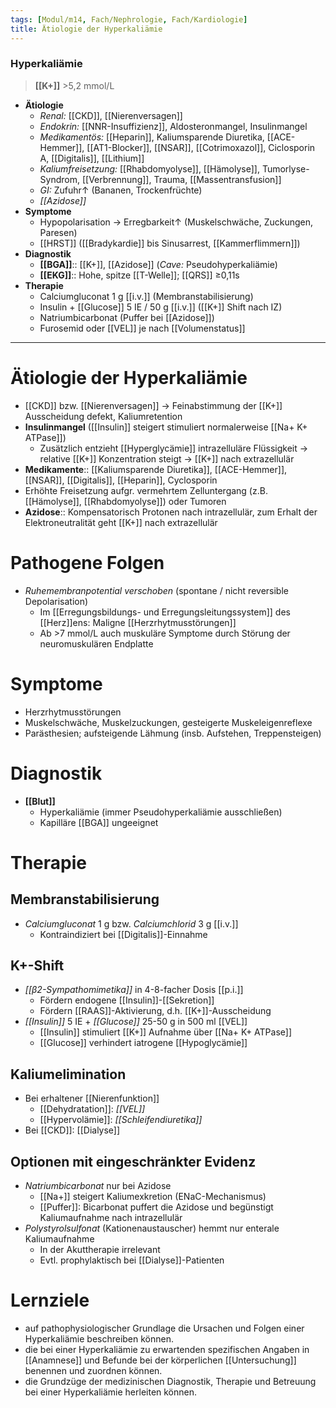 ```yaml
---
tags: [Modul/m14, Fach/Nephrologie, Fach/Kardiologie]
title: Ätiologie der Hyperkaliämie
---
```

### Hyperkaliämie
> **[[K+]]** >5,2 mmol/L
- **Ätiologie**
	- *Renal:* [[CKD]], [[Nierenversagen]]
	- *Endokrin:* [[NNR-Insuffizienz]], Aldosteronmangel, Insulinmangel
	- *Medikamentös:* [[Heparin]], Kaliumsparende Diuretika, [[ACE-Hemmer]], [[AT1-Blocker]], [[NSAR]], [[Cotrimoxazol]], Ciclosporin A, [[Digitalis]], [[Lithium]]
	- *Kaliumfreisetzung:* [[Rhabdomyolyse]], [[Hämolyse]], Tumorlyse-Syndrom, [[Verbrennung]], Trauma, [[Massentransfusion]]
	- *GI:* Zufuhr↑ (Bananen, Trockenfrüchte)
	- *[[Azidose]]*
- **Symptome**
	- Hypopolarisation → Erregbarkeit↑ (Muskelschwäche, Zuckungen, Paresen)
	- [[HRST]] ([[Bradykardie]] bis Sinusarrest, [[Kammerflimmern]])
- **Diagnostik**
	- **[[BGA]]**:: [[K+]], [[Azidose]] (*Cave:* Pseudohyperkaliämie)
	- **[[EKG]]**:: Hohe, spitze [[T-Welle]]; [[QRS]] ≥0,11s
- **Therapie**
	- Calciumgluconat 1 g [[i.v.]] (Membranstabilisierung)
	- Insulin + [[Glucose]] 5 IE / 50 g [[i.v.]] ([[K+]] Shift nach IZ)
	- Natriumbicarbonat (Puffer bei [[Azidose]])
	- Furosemid oder [[VEL]] je nach [[Volumenstatus]]
---



# Ätiologie der Hyperkaliämie
- [[CKD]] bzw. [[Nierenversagen]] → Feinabstimmung der [[K+]] Ausscheidung defekt, Kaliumretention
- **Insulinmangel** ([[Insulin]] steigert stimuliert normalerweise [[Na+ K+ ATPase]])
	- Zusätzlich entzieht [[Hyperglycämie]] intrazelluläre Flüssigkeit → relative [[K+]] Konzentration steigt → [[K+]] nach extrazellulär
- **Medikamente**:: [[Kaliumsparende Diuretika]], [[ACE-Hemmer]], [[NSAR]], [[Digitalis]], [[Heparin]], Cyclosporin
- Erhöhte Freisetzung aufgr. vermehrtem Zelluntergang (z.B. [[Hämolyse]], [[Rhabdomyolyse]]) oder Tumoren
- **Azidose**:: Kompensatorisch Protonen nach intrazellulär, zum Erhalt der Elektroneutralität geht [[K+]] nach extrazellulär
# Pathogene Folgen
- *Ruhemembranpotential verschoben* (spontane / nicht reversible Depolarisation)
	- Im [[Erregungsbildungs- und Erregungsleitungssystem]] des [[Herz]]ens: Maligne [[Herzrhytmusstörungen]]
	- Ab >7 mmol/L auch muskuläre Symptome durch Störung der neuromuskulären Endplatte
# Symptome
- Herzrhytmusstörungen
- Muskelschwäche, Muskelzuckungen, gesteigerte Muskeleigenreflexe
- Parästhesien; aufsteigende Lähmung (insb. Aufstehen, Treppensteigen)

# Diagnostik
- **[[Blut]]**
	- Hyperkaliämie (immer Pseudohyperkaliämie ausschließen)
	- Kapilläre [[BGA]] ungeeignet

# Therapie
## Membranstabilisierung
- *Calciumgluconat* 1 g bzw. *Calciumchlorid* 3 g [[i.v.]]
	- Kontraindiziert bei [[Digitalis]]-Einnahme
## K+-Shift
- *[[β2-Sympathomimetika]]* in 4-8-facher Dosis [[p.i.]]
	- Fördern endogene [[Insulin]]-[[Sekretion]]
	- Fördern [[RAAS]]-Aktivierung, d.h. [[K+]]-Ausscheidung
- *[[Insulin]]* 5 IE + *[[Glucose]]* 25-50 g in 500 ml [[VEL]]
	- [[Insulin]] stimuliert [[K+]] Aufnahme über [[Na+ K+ ATPase]]
	- [[Glucose]] verhindert iatrogene [[Hypoglycämie]]
## Kaliumelimination
- Bei erhaltener [[Nierenfunktion]]
	- [[Dehydratation]]: *[[VEL]]*
	- [[Hypervolämie]]: *[[Schleifendiuretika]]*
- Bei [[CKD]]: [[Dialyse]]
## Optionen mit eingeschränkter Evidenz
- *Natriumbicarbonat* nur bei Azidose
	- [[Na+]] steigert Kaliumexkretion (ENaC-Mechanismus)
	- [[Puffer]]: Bicarbonat puffert die Azidose und begünstigt Kaliumaufnahme nach intrazellulär
- *Polystyrolsulfonat* (Kationenaustauscher) hemmt nur enterale Kaliumaufnahme
	- In der Akuttherapie irrelevant
	- Evtl. prophylaktisch bei [[Dialyse]]-Patienten



# Lernziele
- auf pathophysiologischer Grundlage die Ursachen und Folgen einer Hyperkaliämie beschreiben können.
- die bei einer Hyperkaliämie zu erwartenden spezifischen Angaben in [[Anamnese]] und Befunde bei der körperlichen [[Untersuchung]] benennen und zuordnen können.
- die Grundzüge der medizinischen Diagnostik, Therapie und Betreuung bei einer Hyperkaliämie herleiten können.

